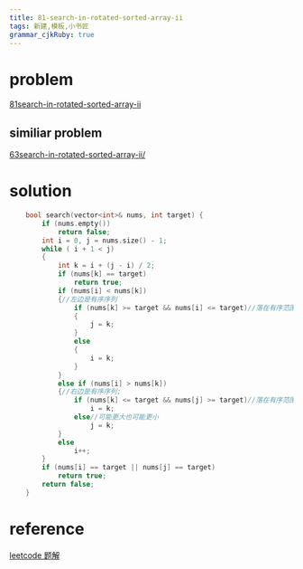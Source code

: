 ```yaml
---
title: 81-search-in-rotated-sorted-array-ii
tags: 新建,模板,小书匠
grammar_cjkRuby: true
---
```



# problem
[81search-in-rotated-sorted-array-ii](https://leetcode.com/problems/search-in-rotated-sorted-array-ii/?tab=Description)

## similiar problem 

[63search-in-rotated-sorted-array-ii/](http://www.lintcode.com/en/problem/search-in-rotated-sorted-array-ii/)

# solution

```cpp
    bool search(vector<int>& nums, int target) {
        if (nums.empty())
            return false;
        int i = 0, j = nums.size() - 1;
        while ( i + 1 < j)
        {
            int k = i + (j - i) / 2;
            if (nums[k] == target)
                return true;
            if (nums[i] < nums[k])
            {//左边是有序序列
                if (nums[k] >= target && nums[i] <= target)//落在有序范围内
                {
                    j = k;
                }
                else
                {
                    i = k;
                }
            }
            else if (nums[i] > nums[k])
            {//右边是有序序列;
                if (nums[k] <= target && nums[j] >= target)//落在有序范围内
                    i = k;
                else//可能更大也可能更小
                    j = k;
            }
            else
                i++;
        }
        if (nums[i] == target || nums[j] == target)
            return true;
        return false;
	}
```

# reference

[leetcode 题解](https://algorithm.yuanbin.me/zh-hans/binary_search/search_in_rotated_sorted_array_ii.html)